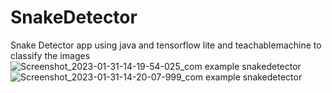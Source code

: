 # SnakeDetector
Snake Detector app using java and tensorflow lite and teachablemachine to classify the images 
![Screenshot_2023-01-31-14-19-54-025_com example snakedetector](https://user-images.githubusercontent.com/73241057/215713421-1380f7a1-9bbd-4f18-8286-df74f0485230.jpg)
![Screenshot_2023-01-31-14-20-07-999_com example snakedetector](https://user-images.githubusercontent.com/73241057/215713426-85657256-90fe-48d6-9843-9e979306ec9b.jpg)
